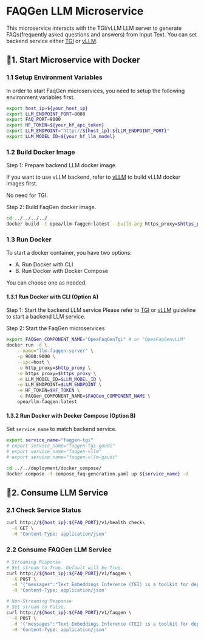 # FAQGen LLM Microservice

This microservice interacts with the TGI/vLLM LLM server to generate FAQs(frequently asked questions and answers) from Input Text. You can set backend service either [TGI](../../../third_parties/tgi) or [vLLM](../../../third_parties/vllm).

## 🚀1. Start Microservice with Docker

### 1.1 Setup Environment Variables

In order to start FaqGen microservices, you need to setup the following environment variables first.

```bash
export host_ip=${your_host_ip}
export LLM_ENDPOINT_PORT=8008
export FAQ_PORT=9000
export HF_TOKEN=${your_hf_api_token}
export LLM_ENDPOINT="http://${host_ip}:${LLM_ENDPOINT_PORT}"
export LLM_MODEL_ID=${your_hf_llm_model}
```

### 1.2 Build Docker Image

Step 1: Prepare backend LLM docker image.

If you want to use vLLM backend, refer to [vLLM](../../../third_parties/vllm) to build vLLM docker images first.

No need for TGI.

Step 2: Build FaqGen docker image.

```bash
cd ../../../../
docker build -t opea/llm-faqgen:latest --build-arg https_proxy=$https_proxy --build-arg http_proxy=$http_proxy -f comps/llms/src/faq-generation/Dockerfile .
```

### 1.3 Run Docker

To start a docker container, you have two options:

- A. Run Docker with CLI
- B. Run Docker with Docker Compose

You can choose one as needed.

#### 1.3.1 Run Docker with CLI (Option A)

Step 1: Start the backend LLM service
Please refer to [TGI](../../../third_parties/tgi) or [vLLM](../../../third_parties/vllm) guideline to start a backend LLM service.

Step 2: Start the FaqGen microservices

```bash
export FAQGen_COMPONENT_NAME="OpeaFaqGenTgi" # or "OpeaFaqGenvLLM"
docker run -d \
    --name="llm-faqgen-server" \
    -p 9000:9000 \
    --ipc=host \
    -e http_proxy=$http_proxy \
    -e https_proxy=$https_proxy \
    -e LLM_MODEL_ID=$LLM_MODEL_ID \
    -e LLM_ENDPOINT=$LLM_ENDPOINT \
    -e HF_TOKEN=$HF_TOKEN \
    -e FAQGen_COMPONENT_NAME=$FAQGen_COMPONENT_NAME \
    opea/llm-faqgen:latest
```

#### 1.3.2 Run Docker with Docker Compose (Option B)

Set `service_name` to match backend service.

```bash
export service_name="faqgen-tgi"
# export service_name="faqgen-tgi-gaudi"
# export service_name="faqgen-vllm"
# export service_name="faqgen-vllm-gaudi"

cd ../../deployment/docker_compose/
docker compose -f compose_faq-generation.yaml up ${service_name} -d
```

## 🚀2. Consume LLM Service

### 2.1 Check Service Status

```bash
curl http://${host_ip}:${FAQ_PORT}/v1/health_check\
  -X GET \
  -H 'Content-Type: application/json'
```

### 2.2 Consume FAQGen LLM Service

```bash
# Streaming Response
# Set stream to True. Default will be True.
curl http://${host_ip}:${FAQ_PORT}/v1/faqgen \
  -X POST \
  -d '{"messages":"Text Embeddings Inference (TEI) is a toolkit for deploying and serving open source text embeddings and sequence classification models. TEI enables high-performance extraction for the most popular models, including FlagEmbedding, Ember, GTE and E5.","max_tokens": 128}' \
  -H 'Content-Type: application/json'

# Non-Streaming Response
# Set stream to False.
curl http://${host_ip}:${FAQ_PORT}/v1/faqgen \
  -X POST \
  -d '{"messages":"Text Embeddings Inference (TEI) is a toolkit for deploying and serving open source text embeddings and sequence classification models. TEI enables high-performance extraction for the most popular models, including FlagEmbedding, Ember, GTE and E5.","max_tokens": 128, "stream":false}' \
  -H 'Content-Type: application/json'
```
